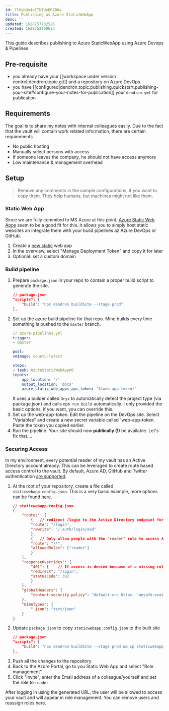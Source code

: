 ```yaml
---
id: 7lVybQm4oETkTUyHRZB0a
title: Publishing as Azure StaticWebApp
desc: ''
updated: 1628757732526
created: 1628752268623
---
```


This guide describes publishing to Azure StaticWebApp using Azure Devops & Pipelines

## Pre-requisite

-   you already have your [[workspace under version control|dendron.topic.git]] and a repository on Azure DevOps
-   you have [[configured|dendron.topic.publishing.quickstart.publishing-your-site#configure-your-notes-for-publication]] your `dendron.yml` for publication

## Requirements

The goal is to share my notes with internal colleagues easily. Due to the fact that the vault will contain work related information, there are certain requirements
- No public hosting
- Manually select persons with access
- If someone leaves the company, he should not have access anymore
- Low maintenance & management overhead

## Setup

> Remove any comments in the sample configurations, if you want to copy them. They help humans, but machines might not like them.

### Static Web App

Since we are fully commited to MS Azure at this point, [Azure Static Web Apps](https://docs.microsoft.com/en-us/azure/static-web-apps/overview) seem to be a good fit for this. It allows you to simply host static websites an integrate them with your build pipelines az Azure DevOps or GitHub.

1. Create a [new static](https://portal.azure.com/#create/Microsoft.StaticApp) web app
1. In the overview, select "Manage Deployment Token" and copy it for later
1. Optional: set a custom domain

### Build pipeline

1. Prepare `package.json` in your repo to contain a proper build script to generate the site.
    ```json
    // package.json
    "scripts": {
        "build": "npx dendron buildSite --stage prod"
    },
    ```
1. Set up the azure build pipeline for that repo. Mine builds every time something is pushed to the `master` branch.
    ```yaml
    // azure-pipelines.yml
    trigger:
    - master

    pool:
    vmImage: ubuntu-latest

    steps:
    - task: AzureStaticWebApp@0
    inputs:
        app_location: '/'
        output_location: 'docs'
        azure_static_web_apps_api_token: '$(web-app-token)'
    ```
    It uses a builder called `Oryx` to automatically detect the project type (via package.json) and calls `npm run build` automatically. I only provided the basic options, if you want, you can override this.
1. Set up the web-app-token. Edit the pipeline on the DevOps site. Select "Variables" and create a new secret variable called `web-app-token. Paste the token you copied earlier.
1. Run the pipeline. Your site should now **publically (!)** be available. Let's fix that....

### Securing Access

In my environment, every potential reader of my vault has an Active Directory account already. This can be leveraged to create route based access control to the vault. By default, Azure AD, GitHub and Twitter authentication [are supported](https://docs.microsoft.com/en-us/azure/static-web-apps/authentication-authorization).

1. At the root of your repository, create a file called `staticwebapp.config.json`. This is a very basic example, more options can be found [here](https://docs.microsoft.com/en-us/azure/static-web-apps/configuration#example-configuration-file).
    ```json
    // staticwebapp.config.json
    {
        "routes": [
            {   // redirect /login to the Active Directory endpoint for authentication. 
            "route": "/login",
            "rewrite": "/.auth/login/aad"
            },
            {   // Only allow people with the "reader" role to access ANY route.
            "route": "/*",
            "allowedRoles": ["reader"]
            }    
        ],
        "responseOverrides": {
            "401": {    // If access is denied because of a missing role (=anonymous users), redirect them to login.
            "redirect": "/login",
            "statusCode": 302
            }
        },
        "globalHeaders": {
            "content-security-policy": "default-src https: 'unsafe-eval' 'unsafe-inline'; object-src 'none'"
        },
        "mimeTypes": {
            ".json": "text/json"
        }
    }
    ```
1. Update `package.json` to copy `staticwebapp.config.json` to the built site
    ```json
    // package.json
    "scripts": {
        "build": "npx dendron buildSite --stage prod && cp staticwebapp.config.json docs/"
    },
    ```
1. Push all the changes to the repository
1. Back to the Azure Portal, go to you Static Web App and select "Role management"
1. Click "Invite", enter the Email address of a colleague/yourself and set the role to `reader`

After logging in using the generated URL, the user will be allowed to access your vault and will appear in role management. You can remove users and reassign roles here.
